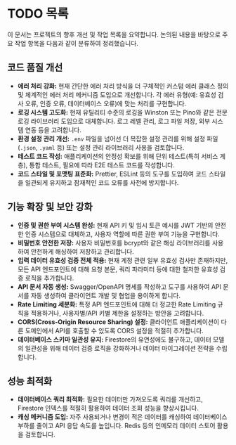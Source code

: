 # TODO 목록

이 문서는 프로젝트의 향후 개선 및 작업 목록을 요약합니다. 논의된 내용을 바탕으로 주요 작업 항목을 다음과 같이 분류하여 정리했습니다.

## 코드 품질 개선

*   **에러 처리 강화:** 현재 간단한 에러 처리 방식을 더 구체적인 커스텀 에러 클래스 정의 및 체계적인 에러 처리 메커니즘 도입으로 개선합니다. 각 에러 유형(예: 유효성 검사 오류, 인증 오류, 데이터베이스 오류)에 맞는 처리를 구현합니다.
*   **로깅 시스템 고도화:** 현재 유틸리티 수준의 로깅을 Winston 또는 Pino와 같은 전문 로깅 라이브러리 도입으로 대체합니다. 로그 레벨 관리, 로그 파일 저장, 외부 시스템 연동 등을 고려합니다.
*   **환경 설정 관리 개선:** `.env` 파일을 넘어선 더 복잡한 설정 관리를 위해 설정 파일(`.json`, `.yaml` 등) 또는 설정 관리 라이브러리 사용을 검토합니다.
*   **테스트 코드 작성:** 애플리케이션의 안정성 확보를 위해 단위 테스트(특히 서비스 계층), 통합 테스트, 필요에 따라 E2E 테스트 코드를 작성합니다.
*   **코드 스타일 및 포맷팅 표준화:** Prettier, ESLint 등의 도구를 도입하여 코드 스타일을 일관되게 유지하고 잠재적인 코드 오류를 사전에 방지합니다.

## 기능 확장 및 보안 강화

*   **인증 및 권한 부여 시스템 완성:** 현재 API 키 및 임시 토큰 예시를 JWT 기반의 안전한 인증 시스템으로 대체하고, 사용자 역할에 따른 권한 부여 기능을 구현합니다.
*   **비밀번호 안전한 저장:** 사용자 비밀번호를 bcrypt와 같은 해싱 라이브러리를 사용하여 안전하게 해싱하여 저장하고 관리합니다.
*   **입력 데이터 유효성 검증 전체 적용:** 현재 계정 관련 일부 유효성 검사만 존재하지만, 모든 API 엔드포인트에 대해 요청 본문, 쿼리 파라미터 등에 대한 철저한 유효성 검증 로직을 추가합니다.
*   **API 문서 자동 생성:** Swagger/OpenAPI 명세를 작성하고 도구를 사용하여 API 문서를 자동 생성하여 클라이언트 개발 및 협업을 용이하게 합니다.
*   **Rate Limiting 세분화:** 특정 API 엔드포인트에 대해 더 정교한 Rate Limiting 규칙을 적용하거나, 사용자별/API 키별 제한을 설정하는 방안을 고려합니다.
*   **CORS(Cross-Origin Resource Sharing) 설정:** 클라이언트 애플리케이션이 다른 도메인에서 API를 호출할 수 있도록 CORS 설정을 적절히 추가합니다.
*   **데이터베이스 스키마 일관성 유지:** Firestore의 유연성에도 불구하고, 데이터 모델의 일관성을 위해 데이터 검증 로직을 강화하거나 데이터 마이그레이션 전략을 수립합니다.

## 성능 최적화

*   **데이터베이스 쿼리 최적화:** 필요한 데이터만 가져오도록 쿼리를 개선하고, Firestore 인덱스를 적절히 활용하여 데이터 조회 성능을 향상시킵니다.
*   **캐싱 메커니즘 도입:** 자주 사용되거나 변경이 적은 데이터를 캐싱하여 데이터베이스 부하를 줄이고 API 응답 속도를 높입니다. Redis 등의 인메모리 데이터 스토어 활용을 검토합니다.
